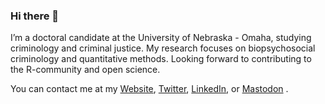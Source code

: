 ### Hi there 👋

I’m a doctoral candidate at the University of Nebraska - Omaha, studying criminology and criminal justice. My research focuses on biopsychosocial criminology and quantitative methods. Looking forward to contributing to the R-community and open science. 

You can contact me at my <a href = "https://www.nicholasvietto.com" >Website</a>, <a href = "https://twitter.com/ViettoNicholas">Twitter</a>, <a href = "http://www.linkedin.com/in/nicholas-vietto">LinkedIn</a>, or <a rel="me" href="https://fosstodon.org/@nvietto">Mastodon</a> .


  



